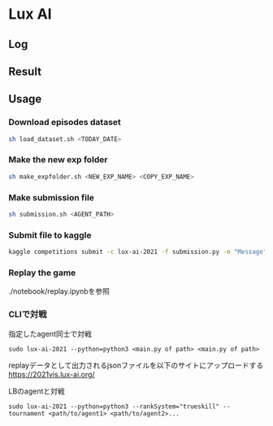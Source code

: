# Lux AI

## Log


## Result

## Usage

### Download episodes dataset
```sh
sh load_dataset.sh <TODAY_DATE>
```

### Make the new exp folder
```sh
sh make_expfolder.sh <NEW_EXP_NAME> <COPY_EXP_NAME>
```

### Make submission file
```sh
sh submission.sh <AGENT_PATH> 
```

### Submit file to kaggle
```sh
kaggle competitions submit -c lux-ai-2021 -f submission.py -m "Message"
```

### Replay the game
./notebook/replay.ipynbを参照

### CLIで対戦
指定したagent同士で対戦
```
sudo lux-ai-2021 --python=python3 <main.py of path> <main.py of path>
```

replayデータとして出力されるjsonファイルを以下のサイトにアップロードする
https://2021vis.lux-ai.org/

LBのagentと対戦
```
sudo lux-ai-2021 --python=python3 --rankSystem="trueskill" --tournament <path/to/agent1> <path/to/agent2>...
```